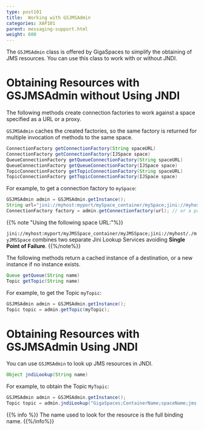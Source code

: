 ```yaml
---
type: post101
title:  Working with GSJMSAdmin
categories: XAP101
parent: messaging-support.html
weight: 600
---
```




The `GSJMSAdmin` class is offered by GigaSpaces to simplify the obtaining of JMS resources. You can use this class to work with or without JNDI.

# Obtaining Resources with GSJMSAdmin without Using JNDI

The following methods create connection factories to work against a space specified as a URL or a proxy.

`GSJMSAdmin` caches the created factories, so the same factory is returned for multiple invocation of methods to the same space.


```java
ConnectionFactory getConnectionFactory(String spaceURL)
ConnectionFactory getConnectionFactory(IJSpace space)
QueueConnectionFactory getQueueConnectionFactory(String spaceURL)
QueueConnectionFactory getQueueConnectionFactory(IJSpace space)
TopicConnectionFactory getTopicConnectionFactory(String spaceURL)
TopicConnectionFactory getTopicConnectionFactory(IJSpace space)
```

For example, to get a connection factory to `mySpace`:


```java
GSJMSAdmin admin = GSJMSAdmin.getInstance();
String url="jini://myhost:myport/mySpace_container/mySpace;jini://myhost/./mySpace";
ConnectionFactory factory = admin.getConnectionfactory(url); // or a proxy
```

{{% note "Using the following space URL:"%}}

`jini://myhost:myport/myJMSSpace_container/myJMSSpace;jini://myhost/./myJMSSpace` combines two separate Jini Lookup Services avoiding **Single Point of Failure**.
{{%/note%}}

The following methods return a cached instance of a destination, or a new instance if no instance exists.


```java
Queue getQueue(String name)
Topic getTopic(String name)
```

For example, to get the Topic `myTopic`:


```java
GSJMSAdmin admin = GSJMSAdmin.getInstance();
Topic topic = admin.getTopic(myTopic);
```

# Obtaining Resources with GSJMSAdmin Using JNDI

You can use `GSJMSAdmin` to look up JMS resources in JNDI.


```java
Object jndiLookup(String name)
```

For example, to obtain the Topic `MyTopic`:


```java
GSJMSAdmin admin = GSJMSAdmin.getInstance();
Topic topic = admin.jndiLookup("GigaSpaces;ContainerName;spaceName;jms;destinations;MyTopic")
```

{{% info %}}
The name used to look for the resource is the full binding name.
{{%/info%}}

